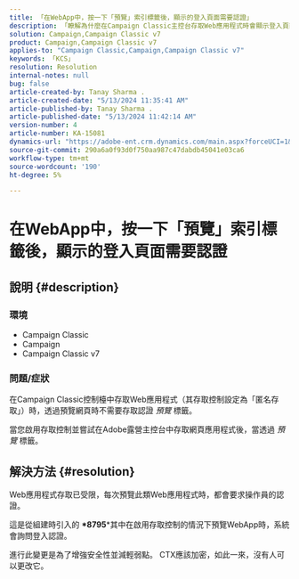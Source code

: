 ```yaml
---
title: 「在WebApp中，按一下「預覽」索引標籤後，顯示的登入頁面需要認證」
description: 「瞭解為什麼在Campaign Classic主控台存取Web應用程式時會顯示登入頁面。」
solution: Campaign,Campaign Classic v7
product: Campaign,Campaign Classic v7
applies-to: "Campaign Classic,Campaign,Campaign Classic v7"
keywords: 「KCS」
resolution: Resolution
internal-notes: null
bug: false
article-created-by: Tanay Sharma .
article-created-date: "5/13/2024 11:35:41 AM"
article-published-by: Tanay Sharma .
article-published-date: "5/13/2024 11:42:14 AM"
version-number: 4
article-number: KA-15081
dynamics-url: "https://adobe-ent.crm.dynamics.com/main.aspx?forceUCI=1&pagetype=entityrecord&etn=knowledgearticle&id=6f2d6ce7-1c11-ef11-9f8a-6045bd02b206"
source-git-commit: 290a6a0f93d0f750aa987c47dabdb45041e03ca6
workflow-type: tm+mt
source-wordcount: '190'
ht-degree: 5%

---
```


# 在WebApp中，按一下「預覽」索引標籤後，顯示的登入頁面需要認證

## 說明 {#description}


### 環境

- Campaign Classic
- Campaign
- Campaign Classic v7


### 問題/症狀

在Campaign Classic控制檯中存取Web應用程式（其存取控制設定為「匿名存取」）時，透過預覽網頁時不需要存取認證 *預覽* 標籤。

當您啟用存取控制並嘗試在Adobe露營主控台中存取網頁應用程式後，當透過 *預覽* 標籤。


## 解決方法 {#resolution}


Web應用程式存取已受限，每次預覽此類Web應用程式時，都會要求操作員的認證。

這是從組建時引入的 <b>*8795</b>*其中在啟用存取控制的情況下預覽WebApp時，系統會詢問登入認證。

進行此變更是為了增強安全性並減輕弱點。 CTX應該加密，如此一來，沒有人可以更改它。



